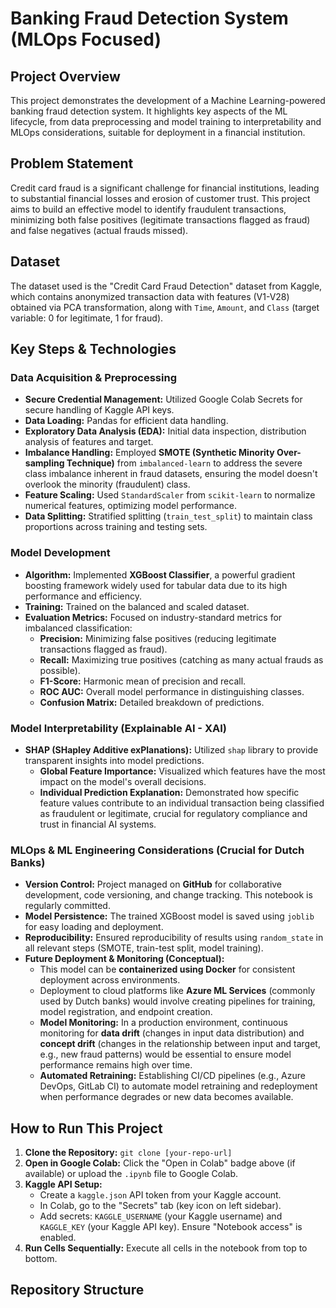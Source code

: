 # Banking Fraud Detection System (MLOps Focused)

## Project Overview
This project demonstrates the development of a Machine Learning-powered banking fraud detection system. It highlights key aspects of the ML lifecycle, from data preprocessing and model training to interpretability and MLOps considerations, suitable for deployment in a financial institution.

## Problem Statement
Credit card fraud is a significant challenge for financial institutions, leading to substantial financial losses and erosion of customer trust. This project aims to build an effective model to identify fraudulent transactions, minimizing both false positives (legitimate transactions flagged as fraud) and false negatives (actual frauds missed).

## Dataset
The dataset used is the "Credit Card Fraud Detection" dataset from Kaggle, which contains anonymized transaction data with features (V1-V28) obtained via PCA transformation, along with `Time`, `Amount`, and `Class` (target variable: 0 for legitimate, 1 for fraud).

## Key Steps & Technologies

### Data Acquisition & Preprocessing
- **Secure Credential Management:** Utilized Google Colab Secrets for secure handling of Kaggle API keys.
- **Data Loading:** Pandas for efficient data handling.
- **Exploratory Data Analysis (EDA):** Initial data inspection, distribution analysis of features and target.
- **Imbalance Handling:** Employed **SMOTE (Synthetic Minority Over-sampling Technique)** from `imbalanced-learn` to address the severe class imbalance inherent in fraud datasets, ensuring the model doesn't overlook the minority (fraudulent) class.
- **Feature Scaling:** Used `StandardScaler` from `scikit-learn` to normalize numerical features, optimizing model performance.
- **Data Splitting:** Stratified splitting (`train_test_split`) to maintain class proportions across training and testing sets.

### Model Development
- **Algorithm:** Implemented **XGBoost Classifier**, a powerful gradient boosting framework widely used for tabular data due to its high performance and efficiency.
- **Training:** Trained on the balanced and scaled dataset.
- **Evaluation Metrics:** Focused on industry-standard metrics for imbalanced classification:
    - **Precision:** Minimizing false positives (reducing legitimate transactions flagged as fraud).
    - **Recall:** Maximizing true positives (catching as many actual frauds as possible).
    - **F1-Score:** Harmonic mean of precision and recall.
    - **ROC AUC:** Overall model performance in distinguishing classes.
    - **Confusion Matrix:** Detailed breakdown of predictions.

### Model Interpretability (Explainable AI - XAI)
- **SHAP (SHapley Additive exPlanations):** Utilized `shap` library to provide transparent insights into model predictions.
    - **Global Feature Importance:** Visualized which features have the most impact on the model's overall decisions.
    - **Individual Prediction Explanation:** Demonstrated how specific feature values contribute to an individual transaction being classified as fraudulent or legitimate, crucial for regulatory compliance and trust in financial AI systems.

### MLOps & ML Engineering Considerations (Crucial for Dutch Banks)
- **Version Control:** Project managed on **GitHub** for collaborative development, code versioning, and change tracking. This notebook is regularly committed.
- **Model Persistence:** The trained XGBoost model is saved using `joblib` for easy loading and deployment.
- **Reproducibility:** Ensured reproducibility of results using `random_state` in all relevant steps (SMOTE, train-test split, model training).
- **Future Deployment & Monitoring (Conceptual):**
    - This model can be **containerized using Docker** for consistent deployment across environments.
    - Deployment to cloud platforms like **Azure ML Services** (commonly used by Dutch banks) would involve creating pipelines for training, model registration, and endpoint creation.
    - **Model Monitoring:** In a production environment, continuous monitoring for **data drift** (changes in input data distribution) and **concept drift** (changes in the relationship between input and target, e.g., new fraud patterns) would be essential to ensure model performance remains high over time.
    - **Automated Retraining:** Establishing CI/CD pipelines (e.g., Azure DevOps, GitLab CI) to automate model retraining and redeployment when performance degrades or new data becomes available.

## How to Run This Project
1.  **Clone the Repository:** `git clone [your-repo-url]`
2.  **Open in Google Colab:** Click the "Open in Colab" badge above (if available) or upload the `.ipynb` file to Google Colab.
3.  **Kaggle API Setup:**
    * Create a `kaggle.json` API token from your Kaggle account.
    * In Colab, go to the "Secrets" tab (key icon on left sidebar).
    * Add secrets: `KAGGLE_USERNAME` (your Kaggle username) and `KAGGLE_KEY` (your Kaggle API key). Ensure "Notebook access" is enabled.
4.  **Run Cells Sequentially:** Execute all cells in the notebook from top to bottom.

## Repository Structure
